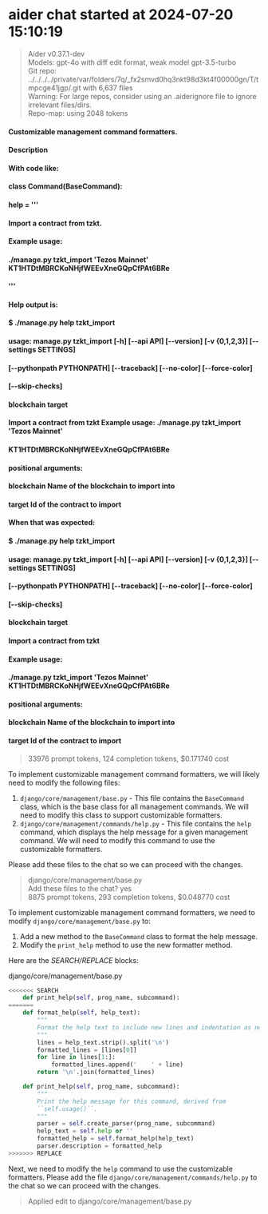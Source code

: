 
# aider chat started at 2024-07-20 15:10:19

> Aider v0.37.1-dev  
> Models: gpt-4o with diff edit format, weak model gpt-3.5-turbo  
> Git repo: ../../../../private/var/folders/7q/_fx2smvd0hq3nkt98d3kt4f00000gn/T/tmpcge41jgp/.git with 6,637 files  
> Warning: For large repos, consider using an .aiderignore file to ignore irrelevant files/dirs.  
> Repo-map: using 2048 tokens  

#### Customizable management command formatters.  
#### Description  
#### 	  
#### With code like:  
#### class Command(BaseCommand):  
#### 	help = '''  
#### 	Import a contract from tzkt.  
#### 	Example usage:  
#### 		./manage.py tzkt_import 'Tezos Mainnet' KT1HTDtMBRCKoNHjfWEEvXneGQpCfPAt6BRe  
#### 	'''  
#### Help output is:  
#### $ ./manage.py help tzkt_import  
#### usage: manage.py tzkt_import [-h] [--api API] [--version] [-v {0,1,2,3}] [--settings SETTINGS]  
#### 							 [--pythonpath PYTHONPATH] [--traceback] [--no-color] [--force-color]  
#### 							 [--skip-checks]  
#### 							 blockchain target  
#### Import a contract from tzkt Example usage: ./manage.py tzkt_import 'Tezos Mainnet'  
#### KT1HTDtMBRCKoNHjfWEEvXneGQpCfPAt6BRe  
#### positional arguments:  
####  blockchain			Name of the blockchain to import into  
####  target				Id of the contract to import  
#### When that was expected:  
#### $ ./manage.py help tzkt_import  
#### usage: manage.py tzkt_import [-h] [--api API] [--version] [-v {0,1,2,3}] [--settings SETTINGS]  
#### 							 [--pythonpath PYTHONPATH] [--traceback] [--no-color] [--force-color]  
#### 							 [--skip-checks]  
#### 							 blockchain target  
#### Import a contract from tzkt   
#### Example usage:   
#### 	./manage.py tzkt_import 'Tezos Mainnet' KT1HTDtMBRCKoNHjfWEEvXneGQpCfPAt6BRe  
#### positional arguments:  
####  blockchain			Name of the blockchain to import into  
####  target				Id of the contract to import  
> 33976 prompt tokens, 124 completion tokens, $0.171740 cost  

To implement customizable management command formatters, we will likely need to modify the following files:

1. `django/core/management/base.py` - This file contains the `BaseCommand` class, which is the base class for all management commands. We will need to modify this class to support customizable formatters.
2. `django/core/management/commands/help.py` - This file contains the `help` command, which displays the help message for a given management command. We will need to modify this command to use the customizable formatters.

Please add these files to the chat so we can proceed with the changes.

> django/core/management/base.py  
> Add these files to the chat? yes  
> 8875 prompt tokens, 293 completion tokens, $0.048770 cost  

To implement customizable management command formatters, we need to modify `django/core/management/base.py` to:

1. Add a new method to the `BaseCommand` class to format the help message.
2. Modify the `print_help` method to use the new formatter method.

Here are the *SEARCH/REPLACE* blocks:

django/core/management/base.py
```python
<<<<<<< SEARCH
    def print_help(self, prog_name, subcommand):
=======
    def format_help(self, help_text):
        """
        Format the help text to include new lines and indentation as needed.
        """
        lines = help_text.strip().split('\n')
        formatted_lines = [lines[0]]
        for line in lines[1:]:
            formatted_lines.append('    ' + line)
        return '\n'.join(formatted_lines)

    def print_help(self, prog_name, subcommand):
        """
        Print the help message for this command, derived from
        ``self.usage()``.
        """
        parser = self.create_parser(prog_name, subcommand)
        help_text = self.help or ''
        formatted_help = self.format_help(help_text)
        parser.description = formatted_help
>>>>>>> REPLACE
```

Next, we need to modify the `help` command to use the customizable formatters. Please add the file `django/core/management/commands/help.py` to the chat so we can proceed with the changes.

> Applied edit to django/core/management/base.py  
